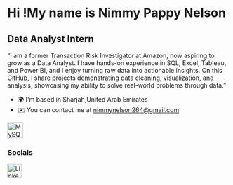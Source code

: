 Hi !My name is Nimmy Pappy Nelson
===========================================================================================================================================

Data Analyst Intern
-------------------

“I am a former Transaction Risk Investigator at Amazon, now aspiring to grow as a Data Analyst. I have hands-on experience in SQL, Excel, Tableau, and Power BI, and I enjoy turning raw data into actionable insights. On this GitHub, I share projects demonstrating data cleaning, visualization, and analysis, showcasing my ability to solve real-world problems through data.”

* 🌍  I'm based in Sharjah,United Arab Emirates
* ✉️  You can contact me at [nimmynelson264@gmail.com](mailto:nimmynelson264@gmail.com)

<p align="left">
<a href="https://www.mysql.com/" target="_blank" rel="noreferrer"><img src="https://raw.githubusercontent.com/danielcranney/readme-generator/main/public/icons/skills/mysql-colored.svg" alt="MySQL" title="MySQL" width="36" height="36" /></a>
</p>

### Socials

<p align="left"> <a href="https://www.linkedin.com/in/nimmynelson2604/" target="_blank" rel="noreferrer"> <picture> <source media="(prefers-color-scheme: dark)" srcset="https://raw.githubusercontent.com/danielcranney/readme-generator/main/public/icons/socials/linkedin-dark.svg" /> <source media="(prefers-color-scheme: light)" srcset="https://raw.githubusercontent.com/danielcranney/readme-generator/main/public/icons/socials/linkedin.svg" /> <img src="https://raw.githubusercontent.com/danielcranney/readme-generator/main/public/icons/socials/linkedin.svg" width="32" height="32" alt="LinkedIn" title="LinkedIn" /> </picture> </a></p>
